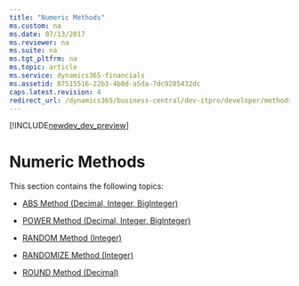 ```yaml
---
title: "Numeric Methods"
ms.custom: na
ms.date: 07/13/2017
ms.reviewer: na
ms.suite: na
ms.tgt_pltfrm: na
ms.topic: article
ms.service: dynamics365-financials
ms.assetid: 87515516-22b3-4b0d-a5da-7dc9285432dc
caps.latest.revision: 4
redirect_url: /dynamics365/business-central/dev-itpro/developer/methods/devenv-al-method-reference
---
```


[!INCLUDE[newdev_dev_preview](../includes/newdev_dev_preview.md)]

# Numeric Methods
This section contains the following topics:  
  
-   [ABS Method \(Decimal, Integer, BigInteger\)](devenv-ABS-Method-Decimal-Integer-BigInteger.md)  
  
-   [POWER Method \(Decimal, Integer, BigInteger\)](devenv-POWER-Method-Decimal-Integer-BigInteger.md)  
  
-   [RANDOM Method \(Integer\)](devenv-RANDOM-Method-Integer.md)  
  
-   [RANDOMIZE Method \(Integer\)](devenv-RANDOMIZE-Method-Integer.md)  
  
-   [ROUND Method \(Decimal\)](devenv-ROUND-Method-Decimal.md)